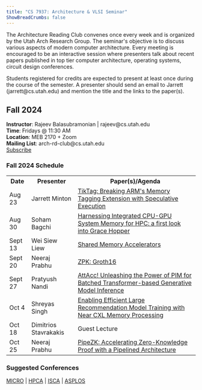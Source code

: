 ```yaml
---
title: "CS 7937: Architecture & VLSI Seminar"
ShowBreadCrumbs: false
---
```


<p> The Architecture Reading Club convenes once
every week and is organized by the Utah Arch
Research Group. The seminar's objective is to discuss
various aspects of modern computer architecture.
Every meeting is encouraged to be an interactive
session where presenters talk about recent papers
published in top tier computer architecture, operating
systems, circuit design conferences.</p>
<p> Students registered for credits are expected to
present at least once during the course of the
semester. A presenter should send an email to
Jarrett (jarrett@cs.utah.edu) and mention the title and the
links to the paper(s).</p>

<p>

<h2>Fall 2024</h2>
<p> <b>Instructor</b>: Rajeev Balasubramonian | rajeev@cs.utah.edu
<br/><b>Time</b>: Fridays @ 11:30 AM
<br/><b>Location</b>: MEB 2170 + Zoom
<br/><b>Mailing List</b>: arch-rd-club@cs.utah.edu<br \><a href="http://mailman.cs.utah.edu/mailman/listinfo/arch-rd-club">Subscribe</a></p>


<h3> Fall 2024 Schedule </h3>
<table cellspacing="0">
<tr>
    <th>Date</th>
    <th>Presenter</th>
    <th>Paper(s)/Agenda</th>
</tr>


</tr>
    <td>Aug 23</td>
    <td>Jarrett Minton</td>
    <td><a href="https://arxiv.org/abs/2406.08719">TikTag: Breaking ARM's Memory Tagging Extension with Speculative Execution</td>
    </a></td>
</tr>

<tr>
    <td>Aug 30</td>
    <td>Soham Bagchi</td>
    <td><a href="https://dl.acm.org/doi/pdf/10.1145/3673038.3673110">Harnessing Integrated CPU-GPU System Memory for HPC: a first look into Grace Hopper</td>
</tr>


<tr>
    <td>Sept 13</td>
    <td>Wei Siew Liew</td>
    <td><a href="https://rsim.cs.illinois.edu/Pubs/24-PACT-Mozart.pdf">Shared Memory Accelerators</td>
</tr>

<tr>
    <td>Sept 20</td>
    <td>Neeraj Prabhu</td>
    <td><a href="https://eprint.iacr.org/2016/260.pdf">ZPK: Groth16</td>
</tr>

<tr>
    <td>Sept 27</td>
    <td>Pratyush Nandi</td>
    <td><a href="https://dl.acm.org/doi/pdf/10.1145/3620665.3640422">AttAcc! Unleashing the Power of PIM for Batched
Transformer-based Generative Model Inference</td>
</tr>

<tr>
    <td>Oct 4</td>
    <td>Shreyas Singh</td>
    <td><a href="https://www.computer.org/csdl/proceedings-article/isca/2024/265800a382/1Z3pBAsPRnO">Enabling Efficient Large Recommendation Model Training with Near CXL Memory Processing</td>
</tr>

<tr>
    <td>Oct 18</td>
    <td>Dimitrios Stavrakakis</td>
    <td><a>Guest Lecture</td>
</tr>

<tr>
    <td>Oct 25</td>
    <td>Neeraj Prabhu</td>
    <td><a href="https://ieeexplore.ieee.org/document/9499783">PipeZK: Accelerating Zero-Knowledge Proof with a Pipelined Architecture</td>
</tr>

</table>


<h3> Suggested Conferences </h2>
<a href="https://microarch.org/">MICRO</a> |
<a href="https://hpca-conf.org/">HPCA</a> |
<a href="https://iscaconf.org/">ISCA</a> |
<a href="https://asplos-conference.org/">ASPLOS</a> 
